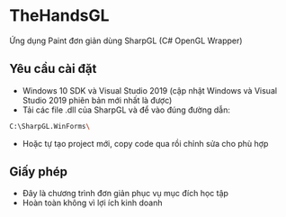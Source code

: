 # TheHandsGL
Ứng dụng Paint đơn giản dùng SharpGL (C# OpenGL Wrapper)

## Yêu cầu cài đặt
  - Windows 10 SDK và Visual Studio 2019 (cập nhật Windows và Visual Studio 2019 phiên bản mới nhất là được)
  - Tải các file .dll của SharpGL và để vào đúng đường dẫn:
  ```bash
  C:\SharpGL.WinForms\
  ```
  - Hoặc tự tạo project mới, copy code qua rồi chỉnh sửa cho phù hợp

## Giấy phép
  - Đây là chương trình đơn giản phục vụ mục đích học tập
  - Hoàn toàn không vì lợi ích kinh doanh
